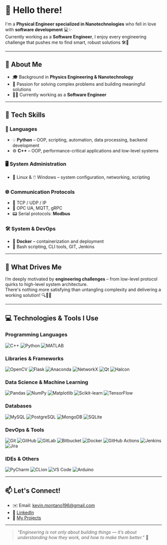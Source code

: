 # 👋 Hello there!

I'm a **Physical Engineer specialized in Nanotechnologies** who fell in love with **software development** 💻✨  
Currently working as a **Software Engineer**, I enjoy every engineering challenge that pushes me to find smart, robust solutions 🛠️🧠

---

## 🚀 About Me

- 🎓 Background in **Physics Engineering & Nanotechnology**
- 🧩 Passion for solving complex problems and building meaningful solutions
- 🧑‍💻 Currently working as a **Software Engineer**

---

## 🧠 Tech Skills

### 📝 Languages
- 💡 **Python** – OOP, scripting, automation, data processing, backend development  
- ⚙️ **C++** – OOP, performance-critical applications and low-level systems

### 🖥️ System Administration
- 🐧 Linux & 🖱️ Windows – system configuration, networking, scripting

### 🌐 Communication Protocols
- 🔌 TCP / UDP / IP  
- 🔁 OPC UA, MQTT, gRPC  
- 📟 Serial protocols: **Modbus**

### 🛠️ System & DevOps
- 🐳 **Docker** – containerization and deployment  
- 🔧 Bash scripting, CLI tools, GIT, Jenkins

---

## 💭 What Drives Me

I’m deeply motivated by **engineering challenges** – from low-level protocol quirks to high-level system architecture.  
There's nothing more satisfying than untangling complexity and delivering a working solution! 🔍🧩✅

---

## 💻 Technologies & Tools I Use

### Programming Languages
![C++](https://img.shields.io/badge/C++-00599C?style=for-the-badge&logo=c%2B%2B&logoColor=white)
![Python](https://img.shields.io/badge/Python-3776AB?style=for-the-badge&logo=python&logoColor=white)
![MATLAB](https://img.shields.io/badge/MATLAB-0076A8?style=for-the-badge&logo=Mathworks&logoColor=white)

### Libraries & Frameworks
![OpenCV](https://img.shields.io/badge/OpenCV-5C3EE8?style=for-the-badge&logo=opencv&logoColor=white)
![Flask](https://img.shields.io/badge/Flask-000000?style=for-the-badge&logo=flask&logoColor=white)
![Anaconda](https://img.shields.io/badge/Anaconda-44A833?style=for-the-badge&logo=anaconda&logoColor=white)
![NetworkX](https://img.shields.io/badge/NetworkX-FFCC00?style=for-the-badge&logo=python&logoColor=black)
![Qt](https://img.shields.io/badge/Qt-41CD52?style=for-the-badge&logo=qt&logoColor=white)
![Halcon](https://img.shields.io/badge/Halcon-00587A?style=for-the-badge&logo=eyeem&logoColor=white)

### Data Science & Machine Learning
![Pandas](https://img.shields.io/badge/Pandas-150458?style=for-the-badge&logo=pandas&logoColor=white)
![NumPy](https://img.shields.io/badge/NumPy-013243?style=for-the-badge&logo=numpy&logoColor=white)
![Matplotlib](https://img.shields.io/badge/Matplotlib-11557C?style=for-the-badge&logo=matplotlib&logoColor=white)
![Scikit-learn](https://img.shields.io/badge/Scikit--Learn-F7931E?style=for-the-badge&logo=scikit-learn&logoColor=white)
![TensorFlow](https://img.shields.io/badge/TensorFlow-FF6F00?style=for-the-badge&logo=tensorflow&logoColor=white)

### Databases
![MySQL](https://img.shields.io/badge/MySQL-005C84?style=for-the-badge&logo=mysql&logoColor=white)
![PostgreSQL](https://img.shields.io/badge/PostgreSQL-336791?style=for-the-badge&logo=postgresql&logoColor=white)
![MongoDB](https://img.shields.io/badge/MongoDB-47A248?style=for-the-badge&logo=mongodb&logoColor=white)
![SQLite](https://img.shields.io/badge/SQLite-003B57?style=for-the-badge&logo=sqlite&logoColor=white)

### DevOps & Tools
![Git](https://img.shields.io/badge/Git-F05032?style=for-the-badge&logo=git&logoColor=white)
![GitHub](https://img.shields.io/badge/GitHub-181717?style=for-the-badge&logo=github&logoColor=white)
![GitLab](https://img.shields.io/badge/GitLab-FC6D26?style=for-the-badge&logo=gitlab&logoColor=white)
![Bitbucket](https://img.shields.io/badge/Bitbucket-0052CC?style=for-the-badge&logo=bitbucket&logoColor=white)
![Docker](https://img.shields.io/badge/Docker-2496ED?style=for-the-badge&logo=docker&logoColor=white)
![GitHub Actions](https://img.shields.io/badge/GitHub%20Actions-2088FF?style=for-the-badge&logo=github-actions&logoColor=white)
![Jenkins](https://img.shields.io/badge/Jenkins-D24939?style=for-the-badge&logo=jenkins&logoColor=white)
![Jira](https://img.shields.io/badge/Jira-0052CC?style=for-the-badge&logo=jira&logoColor=white)

### IDEs & Others
![PyCharm](https://img.shields.io/badge/PyCharm-000000?style=for-the-badge&logo=pycharm&logoColor=white)
![CLion](https://img.shields.io/badge/CLion-000000?style=for-the-badge&logo=clion&logoColor=white)
![VS Code](https://img.shields.io/badge/VS%20Code-007ACC?style=for-the-badge&logo=visual-studio-code&logoColor=white)
![Arduino](https://img.shields.io/badge/Arduino-00979D?style=for-the-badge&logo=arduino&logoColor=white)

---

## 📫 Let's Connect!

- ✉️ Email: [kevin.montano196@gmail.com](mailto:kevin.montano196@gmail.com)
- 💼 [LinkedIn](www.linkedin.com/in/kevin-montano-a1579015b)  
- 📂 [My Projects](https://github.com/montano96?tab=repositories)

---

> *“Engineering is not only about building things — it’s about understanding how they work, and how to make them better.”* 🚀
